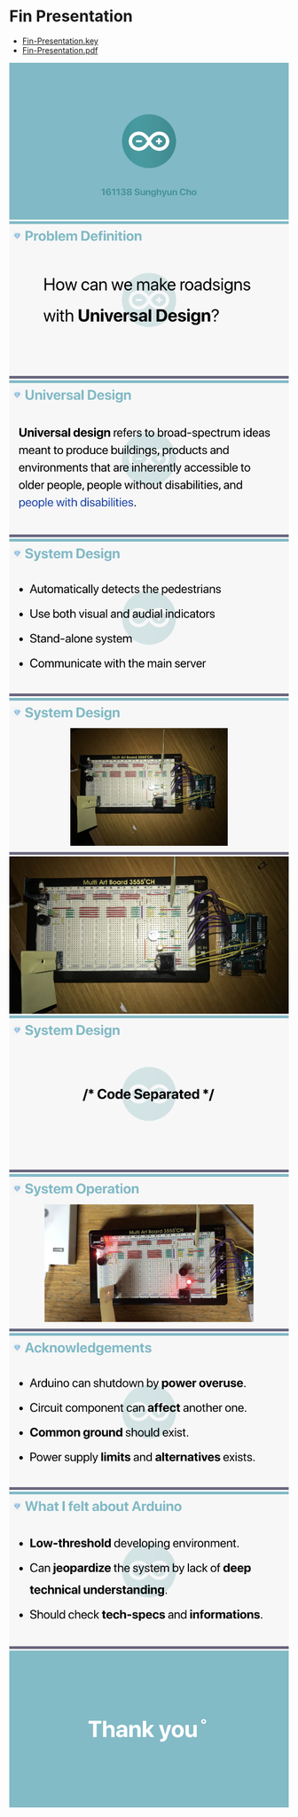 # Fin Presentation

* [Fin-Presentation.key](Fin-Presentation.key)
* [Fin-Presentation.pdf](Fin-Presentation.pdf)

![Fin-Presentation.001.png](Fin-Presentation.001.png)
![Fin-Presentation.002.png](Fin-Presentation.002.png)
![Fin-Presentation.003.png](Fin-Presentation.003.png)
![Fin-Presentation.004.png](Fin-Presentation.004.png)
![Fin-Presentation.005.png](Fin-Presentation.005.png)
![Fin-Presentation.006.png](Fin-Presentation.006.png)
![Fin-Presentation.007.png](Fin-Presentation.007.png)
![Fin-Presentation.008.png](Fin-Presentation.008.png)
![Fin-Presentation.009.png](Fin-Presentation.009.png)
![Fin-Presentation.010.png](Fin-Presentation.010.png)
![Fin-Presentation.011.png](Fin-Presentation.011.png)